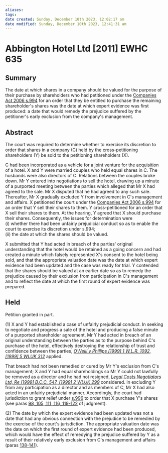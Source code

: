 ```yaml
---
aliases: 
tags: 
date created: Sunday, December 10th 2023, 12:02:17 am
date modified: Sunday, December 10th 2023, 12:41:31 am
---
```


# Abbington Hotel Ltd [2011] EWHC 635

## Summary

The date at which shares in a company should be valued for the purpose of their purchase by shareholders who had petitioned under the [Companies Act 2006 s.994](https://uk.westlaw.com/Document/I5D4223108B3311DBA1DB80994EEB92DE/View/FullText.html?originationContext=document&transitionType=DocumentItem&ppcid=99cb5c782a064dbaaa3ee8cff0cccbcb&contextData=(sc.Default)) for an order that they be entitled to purchase the remaining shareholder's shares was the date at which expert evidence was first produced: a date that would remedy the prejudice suffered by the petitioner's early exclusion from the company's management.

## Abstract

The court was required to determine whether to exercise its discretion to order that shares in a company (C) held by the cross-petitioning shareholders (Y) be sold to the petitioning shareholders (X).

C had been incorporated as a vehicle for a joint venture for the acquisition of a hotel. X and Y were married couples who held equal shares in C. The husbands were also directors of C. Relations between the couples broke down. Mr Y entered into negotiations to sell the hotel, drawing up a minute of a purported meeting between the parties which alleged that Mr X had agreed to the sale. Mr X disputed that he had agreed to any such sale. Thereafter, Mr X gradually excluded Y from involvement in C's management and affairs. X petitioned the court under the [Companies Act 2006 s.994](https://uk.westlaw.com/Document/I5D4223108B3311DBA1DB80994EEB92DE/View/FullText.html?originationContext=document&transitionType=DocumentItem&ppcid=99cb5c782a064dbaaa3ee8cff0cccbcb&contextData=(sc.Default)) for an order that Y sell their shares to them. Y cross-petitioned for an order that X sell their shares to them. At the hearing, Y agreed that X should purchase their shares. Consequently, the issues for determination were  
(i) whether there had been unfairly prejudicial conduct so as to enable the court to exercise its discretion under s.994;  
(ii) the date at which the shares should be valued.

X submitted that Y had acted in breach of the parties' original understanding that the hotel would be retained as a going concern and had created a minute which falsely represented X's consent to the hotel being sold, and that the appropriate valuation date was the date at which expert evidence had been updated and the case was ready for trial. Y contended that the shares should be valued at an earlier date so as to remedy the prejudice caused by their exclusion from participation in C's management and to reflect the date at which the first round of expert evidence was prepared.

## Held

Petition granted in part.

(1) X and Y had established a case of unfairly prejudicial conduct. In seeking to negotiate and progress a sale of the hotel and producing a false minute of a purported shareholder agreement, Mr Y had acted in breach of an original understanding between the parties as to the purpose behind C's purchase of the hotel, effectively destroying the relationship of trust and confidence between the parties, _[O'Neill v Phillips [1999] 1 W.L.R. 1092, [1999] 5 WLUK 312](https://uk.westlaw.com/Document/I11D8DA20E42811DA8FC2A0F0355337E9/View/FullText.html?originationContext=document&transitionType=DocumentItem&ppcid=99cb5c782a064dbaaa3ee8cff0cccbcb&contextData=(sc.Default))_ applied.

That breach had not been remedied or cured by Mr Y's exclusion from C's management; X and Y had equal shareholdings so Mr Y could not lawfully be removed as a director and he had not resigned, _[Legal Costs Negotiators Ltd, Re [1999] B.C.C. 547, [1999] 2 WLUK 299](https://uk.westlaw.com/Document/I6FDFDD40E43611DA8FC2A0F0355337E9/View/FullText.html?originationContext=document&transitionType=DocumentItem&ppcid=99cb5c782a064dbaaa3ee8cff0cccbcb&contextData=(sc.Default))_ considered. In excluding Y from any participation as a director and as members of C, Mr X had also acted in an unfairly prejudicial manner. Accordingly, the court had jurisdiction to grant relief under [s.996](https://uk.westlaw.com/Document/I5D42BF508B3311DBA1DB80994EEB92DE/View/FullText.html?originationContext=document&transitionType=DocumentItem&ppcid=99cb5c782a064dbaaa3ee8cff0cccbcb&contextData=(sc.Default)) to order that X purchase Y's shares (see paras [98, 105, 111, 116, 119-122](javascript:void(0); "View judgment paragraphs") of judgment).

(2) The date by which the expert evidence had been updated was not a date that had any obvious connection with the prejudice to be remedied by the exercise of the court's jurisdiction. The appropriate valuation date was the date on which the first round of expert evidence had been produced, which would have the effect of remedying the prejudice suffered by Y as a result of their relatively early exclusion from C's management and affairs (paras [138-141](javascript:void(0); "View judgment paragraphs")).
